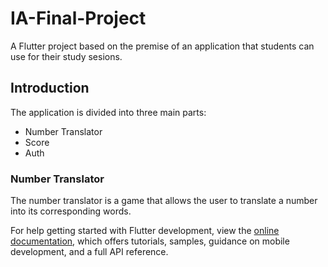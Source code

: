 # IA-Final-Project

A Flutter project based on the premise of an application that students can use for their study sesions.
## Introduction

The application is divided into three main parts:

- Number Translator
- Score
- Auth

### Number Translator

The number translator is a game that allows the user to translate a number into its corresponding words.


For help getting started with Flutter development, view the
[online documentation](https://docs.flutter.dev/), which offers tutorials,
samples, guidance on mobile development, and a full API reference.
